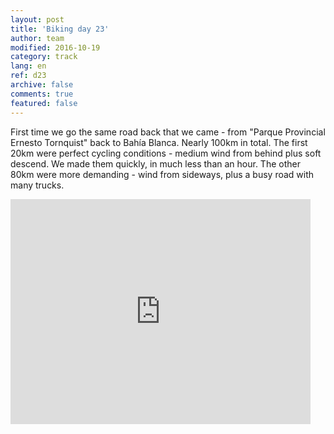 ```yaml
---   
layout: post 
title: 'Biking day 23'  
author: team 
modified: 2016-10-19
category: track 
lang: en 
ref: d23
archive: false 
comments: true 
featured: false 
--- 
```


 First time we go the same road back that we came - from "Parque Provincial Ernesto Tornquist" back to Bahía Blanca. Nearly 100km in total. The first 20km were perfect cycling conditions - medium wind from behind plus soft descend. We made them quickly, in much less than an hour. The other 80km were more demanding - wind from sideways, plus a busy road with many trucks.          

<iframe width='480' height='360' src='http://track-kit.net/maps_s3/?v=embed&track=230923.gpx' frameborder='0' allowfullscreen></iframe>